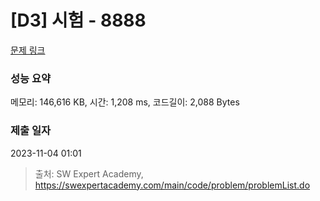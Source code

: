 # [D3] 시험 - 8888 

[문제 링크](https://swexpertacademy.com/main/code/problem/problemDetail.do?contestProbId=AW45RuSae2gDFAQ7) 

### 성능 요약

메모리: 146,616 KB, 시간: 1,208 ms, 코드길이: 2,088 Bytes

### 제출 일자

2023-11-04 01:01



> 출처: SW Expert Academy, https://swexpertacademy.com/main/code/problem/problemList.do